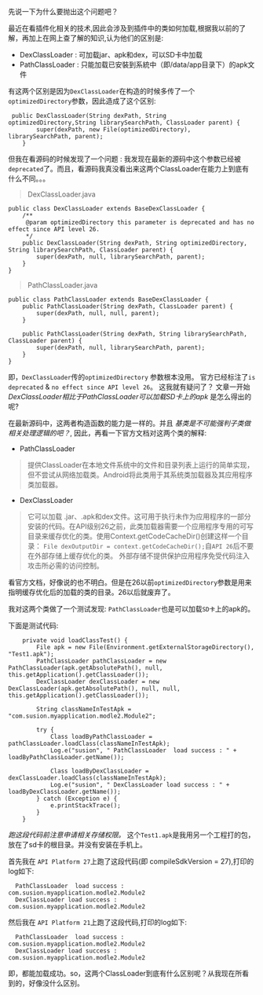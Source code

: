 
先说一下为什么要抛出这个问题吧？

最近在看插件化相关的技术,因此会涉及到插件中的类如何加载,根据我以前的了解，再加上在网上查了解的知识,认为他们的区别是:

- DexClassLoader : 可加载jar、apk和dex，可以SD卡中加载
- PathClassLoader : 只能加载已安裝到系統中（即/data/app目录下）的apk文件

有这两个区别是因为`DexClassLoader`在构造的时候多传了一个`optimizedDirectory`参数，因此造成了这个区别:

```
 public DexClassLoader(String dexPath, String optimizedDirectory,String librarySearchPath, ClassLoader parent) {
        super(dexPath, new File(optimizedDirectory), librarySearchPath, parent);
    }
```

但我在看源码的时候发现了一个问题 : 我发现在最新的源码中这个参数已经被`deprecated`了。而且，看源码我真没看出来这两个ClassLoader在能力上到底有什么不同。。。

>DexClassLoader.java
```
public class DexClassLoader extends BaseDexClassLoader {
    /**
     @param optimizedDirectory this parameter is deprecated and has no effect since API level 26.
     */
    public DexClassLoader(String dexPath, String optimizedDirectory, String librarySearchPath, ClassLoader parent) {
        super(dexPath, null, librarySearchPath, parent);
    }
}
```

>PathClassLoader.java
```
public class PathClassLoader extends BaseDexClassLoader {
    public PathClassLoader(String dexPath, ClassLoader parent) {
        super(dexPath, null, null, parent);
    }

    public PathClassLoader(String dexPath, String librarySearchPath, ClassLoader parent) {
        super(dexPath, null, librarySearchPath, parent);
    }
}
```

即，`DexClassLoader`传的`optimizedDirectory` 参数根本没用。 官方已经标注了`is deprecated` & `no effect since API level 26`。 这我就有疑问了？ 文章一开始 *DexClassLoader相比于PathClassLoader可以加载SD卡上的apk* 是怎么得出的呢?

在最新源码中，这两者构造函数的能力是一样的。并且 *基类是不可能强判子类做相关处理逻辑的吧？*, 因此，再看一下官方文档对这两个类的解释:

- PathClassLoader
>提供ClassLoader在本地文件系统中的文件和目录列表上运行的简单实现，但不尝试从网络加载类。Android将此类用于其系统类加载器及其应用程序类加载器。

- DexClassLoader
>它可以加载 .jar、.apk和dex文件。这可用于执行未作为应用程序的一部分安装的代码。在API级别26之前，此类加载器需要一个应用程序专用的可写目录来缓存优化的类。使用Context.getCodeCacheDir()创建这样一个目录：
>`File dexOutputDir = context.getCodeCacheDir();`自`API 26`后不要在外部存储上缓存优化的类。 外部存储不提供保护应用程序免受代码注入攻击所必需的访问控制。

看官方文档，好像说的也不明白。但是在26以前`optimizedDirectory`参数是用来指明缓存优化后的加载的类的目录。26以后就废弃了。

我对这两个类做了一个测试发现: `PathClassLoader`也是可以加载`SD卡`上的apk的。

下面是测试代码:

```
    private void loadClassTest() {
        File apk = new File(Environment.getExternalStorageDirectory(), "Test1.apk");
        PathClassLoader pathClassLoader = new PathClassLoader(apk.getAbsolutePath(), null, this.getApplication().getClassLoader());
        DexClassLoader dexClassLoader = new DexClassLoader(apk.getAbsolutePath(), null, null, this.getApplication().getClassLoader());

        String classNameInTestApk = "com.susion.myapplication.modle2.Module2";

        try {
            Class loadByPathClassLoader = pathClassLoader.loadClass(classNameInTestApk);
            Log.e("susion", " PathClassLoader  load success : " + loadByPathClassLoader.getName());

            Class loadByDexClassLoader = dexClassLoader.loadClass(classNameInTestApk);
            Log.e("susion", " DexClassLoader load success : " + loadByDexClassLoader.getName());
        } catch (Exception e) {
            e.printStackTrace();
        }
    }
```

*跑这段代码前注意申请相关存储权限。* 这个`Test1.apk`是我用另一个工程打的包，放在了sd卡的根目录。并没有安装在手机上。

首先我在 `API Platform 27`上跑了这段代码(即 compileSdkVersion = 27),打印的log如下:

```
  PathClassLoader  load success : com.susion.myapplication.modle2.Module2
  DexClassLoader load success : com.susion.myapplication.modle2.Module2
```

然后我在 `API Platform 21`上跑了这段代码,打印的log如下:

```
  PathClassLoader  load success : com.susion.myapplication.modle2.Module2
  DexClassLoader load success : com.susion.myapplication.modle2.Module2
```

即，都能加载成功。so，这两个ClassLoader到底有什么区别呢？从我现在所看到的，好像没什么区别。

